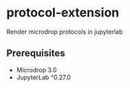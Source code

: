 # protocol-extension

Render microdrop protocols in jupyterlab

## Prerequisites

* Microdrop 3.0
* JupyterLab ^0.27.0
